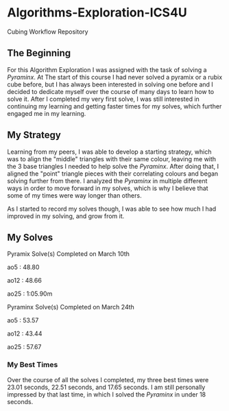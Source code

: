 # Algorithms-Exploration-ICS4U
Cubing Workflow Repository

## The Beginning

For this Algorithm Exploration I was assigned with the task of solving a _Pyraminx_. At The start of this course I had never solved a pyramix or a rubix cube before, but I has always been interested in solving one before and I decided to dedicate myself over the course of many days to learn how to solve it. After I completed my very first solve, I was still interested in continuing my learning and getting faster times for my solves, which further engaged me in my learning.

## My Strategy
Learning from my peers, I was able to develop a starting strategy, which was to align the "middle" triangles with their same colour, leaving me with the 3 base triangles I needed to help solve the _Pyraminx_. After doing that, I aligned the "point" triangle pieces with their correlating colours and began solving further from there. I analyzed the _Pyraminx_ in multiple different ways in order to move forward in my solves, which is why I believe that some of my times were way longer than others.

As I started to record my solves though, I was able to see how much I had improved in my solving, and grow from it.

## My Solves
Pyramix Solve(s) Completed on March 10th

ao5 : 48.80

ao12 : 48.66

ao25 : 1:05.90m

Pyraminx Solve(s) Completed on March 24th

ao5 : 53.57

ao12 : 43.44

ao25 : 57.67

### My Best Times
Over the course of all the solves I completed, my three best times were 23.01 seconds, 22.51 seconds, and 17.65 seconds. I am still personally impressed by that last time, in which I solved the _Pyraminx_ in under 18 seconds.
